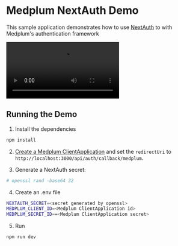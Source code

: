 # Medplum NextAuth Demo

This sample application demonstrates how to use [NextAuth]() to with Medplum's authentication framework

![NextAuth Preview](./nextauth-preview.mp4)

## Running the Demo

1. Install the dependencies

```bash
npm install
```

2. [Create a Medplum ClientApplication](https://www.medplum.com/docs/auth/methods/oauth-auth-code#create-a-client-application) and set the `redirectUri` to `http://localhost:3000/api/auth/callback/medplum`.

3. Generate a NextAuth secret:

```bash
# openssl rand -base64 32
```

4. Create an .env file

```bash
NEXTAUTH_SECRET=<secret generated by openssl>
MEDPLUM_CLIENT_ID=<Medplum ClientApplication id>
MEDPLUM_SECRET_ID==<Medplum ClientApplication secret>
```

5. Run

```bash
npm run dev
```
